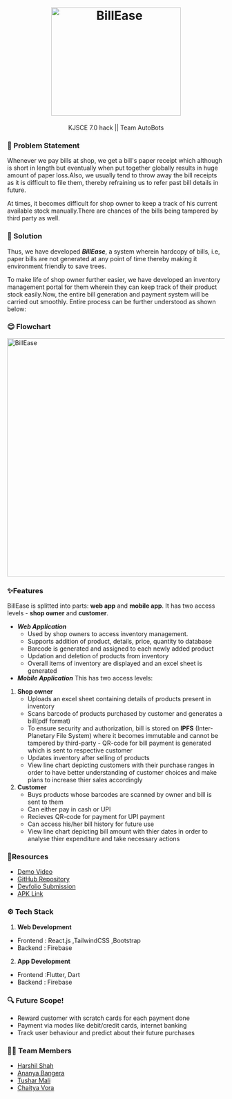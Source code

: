 <h1 align="center">
  <a href="https://github.com/vorachaitya/BillEase">
    <img src="https://user-images.githubusercontent.com/90527884/229326899-5ed8c147-5a63-4816-ae9f-4fbfae8b58c3.png" alt="BillEase" width="300" height="250">
  </a>
  <br>
</h1>
<div align="center">
  KJSCE 7.0 hack || Team AutoBots
</div>

### 🤔 Problem Statement
Whenever we pay bills at shop, we get a bill's paper receipt which although is short in length but eventually when put together globally results in huge amount of paper loss.Also, we usually tend to throw away the bill receipts as it is difficult to file them, thereby refraining us to refer past bill details in future.

At times, it becomes difficult for shop owner to keep a track of his current available stock manually.There are chances of the bills being tampered by third party as well.

### 🚀 Solution
Thus, we have developed ***BillEase***, a system wherein hardcopy of bills, i.e, paper bills are not generated at any point of time thereby making it environment friendly to save trees.

To make life of shop owner further easier, we have developed an inventory management portal for them wherein they can keep track of their product stock easily.Now, the entire bill generation and payment system will be carried out smoothly. Entire process can be further understood as shown below:

### 😊 Flowchart
<img src="https://user-images.githubusercontent.com/90527884/229328914-dbceac19-8f44-4416-b107-198958bb4e7c.jpeg" alt="BillEase" width="1000" height="550">

### ✨Features
BillEase is splitted into parts: **web app** and **mobile app**. It has two access levels - **shop owner** and **customer**.
- ***Web Application***
  - Used by shop owners to access inventory management.
  - Supports addition of product, details, price, quantity to database
  - Barcode is generated and assigned to each newly added product 
  - Updation and deletion of products from inventory
  - Overall items of inventory are displayed and an excel sheet is generated
- ***Mobile Application***
This has two access levels:
 1. **Shop owner**
    - Uploads an excel sheet containing details of products present in inventory
    - Scans barcode of products purchased by customer and generates a bill(pdf format)
    - To ensure security and authorization, bill is stored on **IPFS** (Inter-Planetary File System) where it becomes immutable and cannot be tampered by third-party       - QR-code for bill payment is generated which is sent to respective customer
    - Updates inventory after selling of products
    - View line chart depicting customers with their purchase ranges in order to have better understanding of customer choices and make plans to increase thier sales accordingly
 2. **Customer**
    - Buys products whose barcodes are scanned by owner and bill is sent to them
    - Can either pay in cash or UPI
    - Recieves QR-code for payment for UPI payment
    - Can access his/her bill history for future use
    - View line chart depicting bill amount with thier dates in order to analyse thier expenditure and take necessary actions
    
###  🤖Resources
- [Demo Video](https://www.youtube.com/watch?v=wKIEDrzpnWc)
- [GitHub Repository](https://github.com/vorachaitya/BillEase)
- [Devfolio Submission](https://devfolio.co/projects/billease-e55b)
- [APK Link](https://drive.google.com/file/d/1XgVvhZkxsS2Gm3Ulwy4ZCLStOMZk5lpb/view?usp=drivesdk)

### ⚙️ Tech Stack
1. **Web Development**
- Frontend : React.js ,TailwindCSS ,Bootstrap
- Backend : Firebase
2. **App Development**
- Frontend :Flutter, Dart
- Backend : Firebase

### 🔍 Future Scope!
- Reward customer with scratch cards for each payment done
- Payment via modes like debit/credit cards, internet banking
- Track user behaviour and predict about their future purchases

### 👨‍💻 Team Members
- [Harshil Shah](https://github.com/harshilshah99)
- [Ananya Bangera](https://github.com/ananya-bangera)
- [Tushar Mali](https://github.com/7-USH)
- [Chaitya Vora](https://github.com/vorachaitya)
